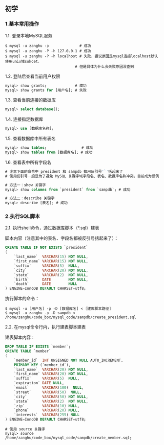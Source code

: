 ## 初学


### 1.基本常用操作

1.1. 登录本地MySQL服务

```shell
$ mysql -u zanghu -p              # 成功
$ mysql -u zanghu -P -h 127.0.0.1 # 成功
$ mysql -u zanghu -P -h localhost # 失败，据说原因是mysql连接localhost默认使用unix域sokcet，
                                # 但是具体为什么会失败原因没查到
```

1.2. 登陆后查看当前用户权限

```sql
mysql> show grants;             # 成功
mysql> show grants for [用户名]; # 失败
```

1.3. 查看当前连接的数据库

```sql
mysql> select database();
```

1.4. 连接指定数据库

```sql
mysql> use [数据库名称];
```

1.5. 查看数据库中所有表名

```sql
mysql> show tables;                # 成功
mysql> show tables from [数据库名]; # 成功
```

1.6. 查看表中所有字段名

```sql
# 注意下面的命令中 president 和 sampdb 都用反引号'`'括起来了
# 使用反引号一般是为了避免 MySQL 关键字域字段名、表名、数据库名称冲突，目前成为惯例

# 方法一：show 关键字
mysql> show columns from `president` from `sampdb`; # 成功

# 方法二：describe 关键字
mysql> describe [表名]; # 成功
```

### 2.执行SQL脚本

2.1. 执行shell命令，通过数据库脚本（*.sql）建表

脚本内容（注意其中的表名、字段名都被反引号括起来了）：

```sql
CREATE TABLE IF NOT EXISTS `president`
(
    `last_name`  VARCHAR(15) NOT NULL,
    `first_name` VARCHAR(15) NOT NULL,
    `suffix`     VARCHAR(5)  NULL,
    `city`       VARCHAR(20) NOT NULL,
    `state`      VARCHAR(2)  NOT NULL,
    `birth`      DATE        NOT NULL,
    `death`      DATE        NULL
) ENGINE=InnoDB DEFAULT CHARSET=utf8;
```

执行脚本的命令：

```shell
$ mysql -u [用户名] -p -D [数据库名] < [建库脚本路径]
$ mysql -u zanghu -p -D sampdb < /home/zanghu/code_box/mysql_code/sampdb/create_president.sql
```

2.2. 在mysql命令行内，执行建表脚本建表

建表脚本内容：

```sql
DROP TABLE IF EXISTS `member`;
CREATE TABLE `member`
(
    `member_id`  INT UNSIGNED NOT NULL AUTO_INCREMENT,
    PRIMARY KEY (`member_id`),
    `last_name`  VARCHAR(20) NOT NULL,
    `first_name` VARCHAR(20) NOT NULL,
    `suffix`     VARCHAR(5)  NULL,
    `expiration` DATE NULL,
    `email`      VARCHAR(100)  NULL,
    `street`     VARCHAR(50)  NULL,
    `city`       VARCHAR(50) NOT NULL,
    `state`      VARCHAR(2)  NOT NULL,
    `zip`        VARCHAR(10) NULL,
    `phone`      VARCHAR(20) NULL,
    `interests`  VARCHAR(255) NULL
) ENGINE=InnoDB DEFAULT CHARSET=utf8;
```

```mysql
# 使用 source 关键字
mysql> source /home/zanghu/code_box/mysql_code/sampdb/create_member.sql;
```
